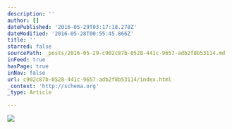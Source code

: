 ```yaml
---
description: ''
author: []
datePublished: '2016-05-29T03:17:18.278Z'
dateModified: '2016-05-28T00:55:45.866Z'
title: ''
starred: false
sourcePath: _posts/2016-05-29-c902c87b-0528-441c-9657-adb2f8b53114.md
inFeed: true
hasPage: true
inNav: false
url: c902c87b-0528-441c-9657-adb2f8b53114/index.html
_context: 'http://schema.org'
_type: Article

---
```

![](https://the-grid-user-content.s3-us-west-2.amazonaws.com/02e1b64e-5739-4315-bd9d-f7cc42a668c1.jpg)